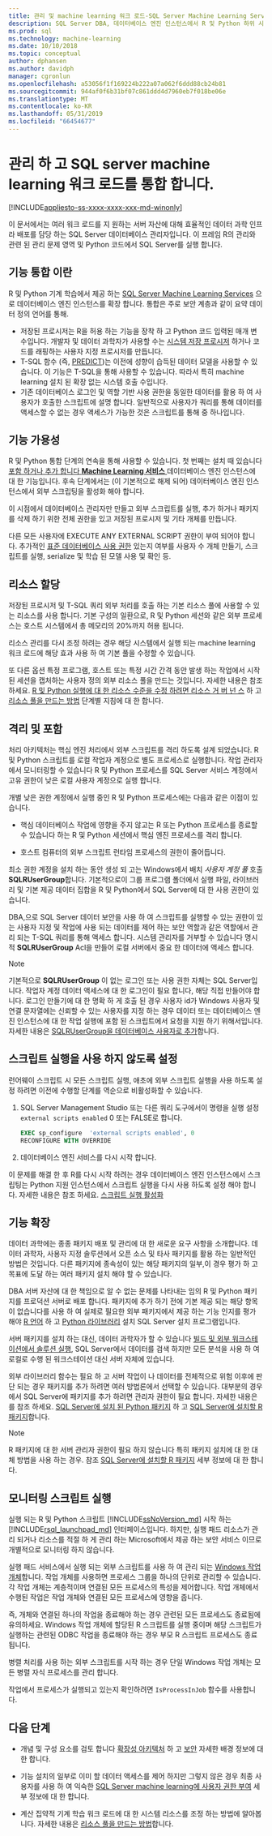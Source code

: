 ```yaml
---
title: 관리 및 machine learning 워크 로드-SQL Server Machine Learning Services 통합
description: SQL Server DBA, 데이터베이스 엔진 인스턴스에서 R 및 Python 하위 시스템을 학습 하는 컴퓨터를 배포 하는 것에 대 한 관리 작업을 검토 합니다.
ms.prod: sql
ms.technology: machine-learning
ms.date: 10/10/2018
ms.topic: conceptual
author: dphansen
ms.author: davidph
manager: cgronlun
ms.openlocfilehash: a53056f1f169224b222a07a062f6ddd88cb24b81
ms.sourcegitcommit: 944af0f6b31bf07c861ddd4d7960eb7f018be06e
ms.translationtype: MT
ms.contentlocale: ko-KR
ms.lasthandoff: 05/31/2019
ms.locfileid: "66454677"
---
```

# <a name="manage-and-integrate-machine-learning-workloads-on-sql-server"></a>관리 하 고 SQL server machine learning 워크 로드를 통합 합니다.
[!INCLUDE[appliesto-ss-xxxx-xxxx-xxx-md-winonly](../../includes/appliesto-ss-xxxx-xxxx-xxx-md-winonly.md)]

이 문서에서는 여러 워크 로드를 지 원하는 서버 자산에 대해 효율적인 데이터 과학 인프라 배포를 담당 하는 SQL Server 데이터베이스 관리자입니다. 이 프레임 R의 관리와 관련 된 관리 문제 영역 및 Python 코드에서 SQL Server를 실행 합니다. 

## <a name="what-is-feature-integration"></a>기능 통합 이란

R 및 Python 기계 학습에서 제공 하는 [SQL Server Machine Learning Services](../what-is-sql-server-machine-learning.md) 으로 데이터베이스 엔진 인스턴스를 확장 합니다. 통합은 주로 보안 계층과 같이 요약 데이터 정의 언어를 통해.

+ 저장된 프로시저는 R을 허용 하는 기능을 장착 하 고 Python 코드 입력된 매개 변수입니다. 개발자 및 데이터 과학자가 사용할 수는 [시스템 저장 프로시저](https://docs.microsoft.com/sql/relational-databases/system-stored-procedures/sp-execute-external-script-transact-sql?view=sql-server-2017) 하거나 코드를 래핑하는 사용자 지정 프로시저를 만듭니다.
+ T-SQL 함수 (즉, [PREDICT](https://docs.microsoft.com/sql/t-sql/queries/predict-transact-sql))는 이전에 성향이 습득된 데이터 모델을 사용할 수 있습니다. 이 기능은 T-SQL을 통해 사용할 수 있습니다. 따라서 특히 machine learning 설치 된 확장 없는 시스템 호출 수입니다.
+ 기존 데이터베이스 로그인 및 역할 기반 사용 권한을 동일한 데이터를 활용 하 여 사용자가 호출한 스크립트에 설명 합니다. 일반적으로 사용자가 쿼리를 통해 데이터를 액세스할 수 없는 경우 액세스가 가능한 것은 스크립트를 통해 중 하나입니다.

## <a name="feature-availability"></a>기능 가용성

R 및 Python 통합 단계의 연속을 통해 사용할 수 있습니다. 첫 번째는 설치 때 있습니다 [포함 하거나 추가 합니다 **Machine Learning 서비스** ](../install/sql-machine-learning-services-windows-install.md) 데이터베이스 엔진 인스턴스에 대 한 기능입니다. 후속 단계에서는 (이 기본적으로 해제 되어) 데이터베이스 엔진 인스턴스에서 외부 스크립팅을 활성화 해야 합니다.

이 시점에서 데이터베이스 관리자만 만들고 외부 스크립트를 실행, 추가 하거나 패키지를 삭제 하기 위한 전체 권한을 있고 저장된 프로시저 및 기타 개체를 만듭니다.

다른 모든 사용자에 EXECUTE ANY EXTERNAL SCRIPT 권한이 부여 되어야 합니다. 추가적인 [표준 데이터베이스 사용 권한](../security/user-permission.md) 있는지 여부를 사용자 수 개체 만들기, 스크립트를 실행, serialize 및 학습 된 모델 사용 및 확인 등. 

## <a name="resource-allocation"></a>리소스 할당

저장된 프로시저 및 T-SQL 쿼리 외부 처리를 호출 하는 기본 리소스 풀에 사용할 수 있는 리소스를 사용 합니다. 기본 구성의 일환으로, R 및 Python 세션와 같은 외부 프로세스는 호스트 시스템에서 총 메모리의 20%까지 허용 됩니다. 

리소스 관리를 다시 조정 하려는 경우 해당 시스템에서 실행 되는 machine learning 워크 로드에 해당 효과 사용 하 여 기본 풀을 수정할 수 있습니다.

또 다른 옵션 특정 프로그램, 호스트 또는 특정 시간 간격 동안 발생 하는 작업에서 시작 된 세션을 캡처하는 사용자 정의 외부 리소스 풀을 만드는 것입니다. 자세한 내용은 참조 하세요. [R 및 Python 실행에 대 한 리소스 수준을 수정 하려면 리소스 거 버 넌 스](../administration/resource-governance.md) 하 고 [리소스 풀을 만드는 방법](../administration/how-to-create-a-resource-pool.md) 단계별 지침에 대 한 합니다.

## <a name="isolation-and-containment"></a>격리 및 포함

처리 아키텍처는 핵심 엔진 처리에서 외부 스크립트를 격리 하도록 설계 되었습니다. R 및 Python 스크립트를 로컬 작업자 계정으로 별도 프로세스로 실행합니다. 작업 관리자에서 모니터링할 수 있습니다 R 및 Python 프로세스를 SQL Server 서비스 계정에서 고유 권한이 낮은 로컬 사용자 계정으로 실행 합니다. 

개별 낮은 권한 계정에서 실행 중인 R 및 Python 프로세스에는 다음과 같은 이점이 있습니다.

+ 핵심 데이터베이스 작업에 영향을 주지 않고는 R 또는 Python 프로세스를 종료할 수 있습니다 하는 R 및 Python 세션에서 핵심 엔진 프로세스를 격리 합니다. 

+ 호스트 컴퓨터의 외부 스크립트 런타임 프로세스의 권한이 줄어듭니다.

최소 권한 계정을 설치 하는 동안 생성 되 고는 Windows에서 배치 *사용자 계정 풀* 호출 **SQLRUserGroup**합니다. 기본적으로이 그룹 프로그램 폴더에서 실행 파일, 라이브러리 및 기본 제공 데이터 집합을 R 및 Python에서 SQL Server에 대 한 사용 권한이 있습니다. 

DBA,으로 SQL Server 데이터 보안을 사용 하 여 스크립트를 실행할 수 있는 권한이 있는 사용자 지정 및 작업에 사용 되는 데이터를 제어 하는 보안 역할과 같은 역할에서 관리 되는 T-SQL 쿼리를 통해 액세스 합니다. 시스템 관리자를 거부할 수 있습니다 명시적 **SQLRUserGroup** Acl을 만들어 로컬 서버에서 중요 한 데이터에 액세스 합니다.

>[!NOTE]
> 기본적으로 **SQLRUserGroup** 이 없는 로그인 또는 사용 권한 자체는 SQL Server입니다. 작업자 계정 데이터 액세스에 대 한 로그인이 필요 합니다, 해당 직접 만들어야 합니다. 로그인 만들기에 대 한 명확 하 게 호출 된 경우 사용자 id가 Windows 사용자 및 연결 문자열에는 신뢰할 수 있는 사용자를 지정 하는 경우 데이터 또는 데이터베이스 엔진 인스턴스에 대 한 작업 실행에 포함 된 스크립트에서 요청을 지원 하기 위해서입니다. 자세한 내용은 [SQLRUserGroup을 데이터베이스 사용자로 추가](../../advanced-analytics/security/create-a-login-for-sqlrusergroup.md)합니다.

## <a name="disable-script-execution"></a>스크립트 실행을 사용 하지 않도록 설정

런어웨이 스크립트 시 모든 스크립트 실행, 애초에 외부 스크립트 실행을 사용 하도록 설정 하려면 이전에 수행할 단계를 역순으로 비활성화할 수 있습니다.

1. SQL Server Management Studio 또는 다른 쿼리 도구에서이 명령을 실행 설정 `external scripts enabled` 0 또는 FALSE로 합니다.

    ```sql
    EXEC sp_configure  'external scripts enabled', 0
    RECONFIGURE WITH OVERRIDE
    ```
2. 데이터베이스 엔진 서비스를 다시 시작 합니다.

이 문제를 해결 한 후 R를 다시 시작 하려는 경우 데이터베이스 엔진 인스턴스에서 스크립팅는 Python 지원 인스턴스에서 스크립트 실행을 다시 사용 하도록 설정 해야 합니다. 자세한 내용은 참조 하세요. [스크립트 실행 활성화](../install/sql-machine-learning-services-windows-install.md#enable-script-execution)

## <a name="extend-functionality"></a>기능 확장

데이터 과학에는 종종 패키지 배포 및 관리에 대 한 새로운 요구 사항을 소개합니다. 데이터 과학자, 사용자 지정 솔루션에서 오픈 소스 및 타사 패키지를 활용 하는 일반적인 방법은 것입니다. 다른 패키지에 종속성이 있는 해당 패키지의 일부,이 경우 평가 하 고 목표에 도달 하는 여러 패키지 설치 해야 할 수 있습니다.

DBA 서버 자산에 대 한 책임으로 알 수 없는 문제를 나타내는 임의 R 및 Python 패키지를 프로덕션 서버로 배포 합니다. 패키지에 추가 하기 전에 기본 제공 되는 해당 항목이 없습니다를 사용 하 여 실제로 필요한 외부 패키지에서 제공 하는 기능 인지를 평가 해야 [R 언어](r-libraries-and-data-types.md) 하 고 [Python 라이브러리](../python/python-libraries-and-data-types.md) 설치 SQL Server 설치 프로그램입니다. 

서버 패키지를 설치 하는 대신, 데이터 과학자가 할 수 있습니다 [빌드 및 외부 워크스테이션에서 솔루션 실행](../r/set-up-a-data-science-client.md), SQL Server에서 데이터를 검색 하지만 모든 분석을 사용 하 여 로컬로 수행 된 워크스테이션 대신 서버 자체에 있습니다. 

외부 라이브러리 함수는 필요 하 고 서버 작업이 나 데이터를 전체적으로 위험 이후에 판단 되는 경우 패키지를 추가 하려면 여러 방법론에서 선택할 수 있습니다. 대부분의 경우에서 SQL Server에 패키지를 추가 하려면 관리자 권한이 필요 합니다. 자세한 내용은를 참조 하세요. [SQL Server에 설치 된 Python 패키지](../python/install-additional-python-packages-on-sql-server.md) 하 고 [SQL Server에 설치할 R 패키지](install-additional-r-packages-on-sql-server.md)합니다.

> [!NOTE]
> R 패키지에 대 한 서버 관리자 권한이 필요 하지 않습니다 특히 패키지 설치에 대 한 대체 방법을 사용 하는 경우. 참조 [SQL Server에 설치할 R 패키지](install-additional-r-packages-on-sql-server.md) 세부 정보에 대 한 합니다.

## <a name="monitoring-script-execution"></a>모니터링 스크립트 실행

실행 되는 R 및 Python 스크립트 [!INCLUDE[ssNoVersion_md](../../includes/ssnoversion-md.md)] 시작 하는 [!INCLUDE[rsql_launchpad_md](../../includes/rsql-launchpad-md.md)] 인터페이스입니다. 하지만, 실행 패드 리소스가 관리 되거나 리소스를 적절 하 게 관리 하는 Microsoft에서 제공 하는 보안 서비스 이므로 개별적으로 모니터링 하지 않습니다.

실행 패드 서비스에서 실행 되는 외부 스크립트를 사용 하 여 관리 되는 [Windows 작업 개체](/windows/desktop/ProcThread/job-objects)합니다. 작업 개체를 사용하면 프로세스 그룹을 하나의 단위로 관리할 수 있습니다. 각 작업 개체는 계층적이며 연결된 모든 프로세스의 특성을 제어합니다. 작업 개체에서 수행된 작업은 작업 개체와 연결된 모든 프로세스에 영향을 줍니다.

즉, 개체와 연결된 하나의 작업을 종료해야 하는 경우 관련된 모든 프로세스도 종료됨에 유의하세요. Windows 작업 개체에 할당된 R 스크립트를 실행 중이며 해당 스크립트가 실행하는 관련된 ODBC 작업을 종료해야 하는 경우 부모 R 스크립트 프로세스도 종료됩니다.

병렬 처리를 사용 하는 외부 스크립트를 시작 하는 경우 단일 Windows 작업 개체는 모든 병렬 자식 프로세스를 관리 합니다.

작업에서 프로세스가 실행되고 있는지 확인하려면 `IsProcessInJob` 함수를 사용합니다.

## <a name="next-steps"></a>다음 단계

+ 개념 및 구성 요소를 검토 합니다 [확장성 아키텍처](../concepts/extensibility-framework.md) 하 고 [보안](../concepts/security.md) 자세한 배경 정보에 대 한 합니다.

+ 기능 설치의 일부로 이미 할 데이터 액세스를 제어 하지만 그렇지 않은 경우 최종 사용자를 사용 하 여 익숙한 [SQL Server machine learning에 사용자 권한 부여](../security/user-permission.md) 세부 정보에 대 한 합니다. 

+ 계산 집약적 기계 학습 워크 로드에 대 한 시스템 리소스를 조정 하는 방법에 알아봅니다. 자세한 내용은 [리소스 풀을 만드는 방법](../administration/how-to-create-a-resource-pool.md)합니다.
